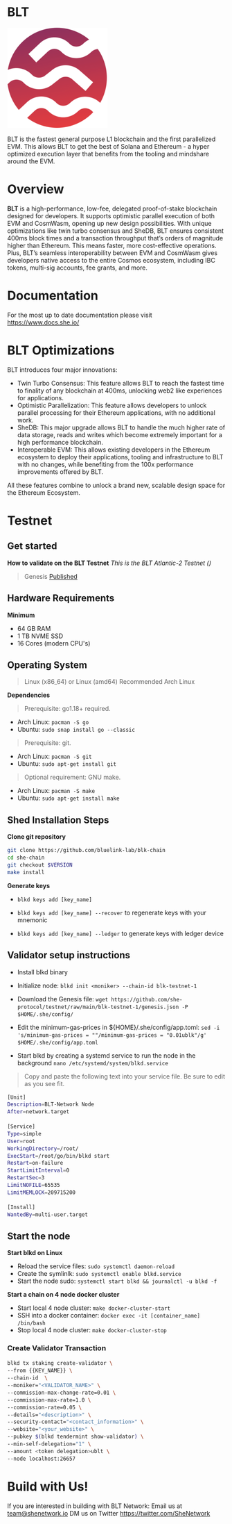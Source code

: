 # BLT

![Banner!](assets/SheLogo.png)

BLT is the fastest general purpose L1 blockchain and the first parallelized EVM. This allows BLT to get the best of Solana and Ethereum - a hyper optimized execution layer that benefits from the tooling and mindshare around the EVM.

# Overview
**BLT** is a high-performance, low-fee, delegated proof-of-stake blockchain designed for developers. It supports optimistic parallel execution of both EVM and CosmWasm, opening up new design possibilities. With unique optimizations like twin turbo consensus and SheDB, BLT ensures consistent 400ms block times and a transaction throughput that’s orders of magnitude higher than Ethereum. This means faster, more cost-effective operations. Plus, BLT’s seamless interoperability between EVM and CosmWasm gives developers native access to the entire Cosmos ecosystem, including IBC tokens, multi-sig accounts, fee grants, and more.

# Documentation
For the most up to date documentation please visit https://www.docs.she.io/

# BLT Optimizations
BLT introduces four major innovations:

- Twin Turbo Consensus: This feature allows BLT to reach the fastest time to finality of any blockchain at 400ms, unlocking web2 like experiences for applications.
- Optimistic Parallelization: This feature allows developers to unlock parallel processing for their Ethereum applications, with no additional work.
- SheDB: This major upgrade allows BLT to handle the much higher rate of data storage, reads and writes which become extremely important for a high performance blockchain.
- Interoperable EVM: This allows existing developers in the Ethereum ecosystem to deploy their applications, tooling and infrastructure to BLT with no changes, while benefiting from the 100x performance improvements offered by BLT.

All these features combine to unlock a brand new, scalable design space for the Ethereum Ecosystem.

# Testnet
## Get started
**How to validate on the BLT Testnet**
*This is the BLT Atlantic-2 Testnet ()*

> Genesis [Published](https://github.com/she-protocol/testnet/blob/main/blk-testnet/genesis.json)

## Hardware Requirements
**Minimum**
* 64 GB RAM
* 1 TB NVME SSD
* 16 Cores (modern CPU's)

## Operating System 

> Linux (x86_64) or Linux (amd64) Recommended Arch Linux

**Dependencies**
> Prerequisite: go1.18+ required.
* Arch Linux: `pacman -S go`
* Ubuntu: `sudo snap install go --classic`

> Prerequisite: git. 
* Arch Linux: `pacman -S git`
* Ubuntu: `sudo apt-get install git`

> Optional requirement: GNU make. 
* Arch Linux: `pacman -S make`
* Ubuntu: `sudo apt-get install make`

## Shed Installation Steps

**Clone git repository**

```bash
git clone https://github.com/bluelink-lab/blk-chain
cd she-chain
git checkout $VERSION
make install
```
**Generate keys**

* `blkd keys add [key_name]`

* `blkd keys add [key_name] --recover` to regenerate keys with your mnemonic

* `blkd keys add [key_name] --ledger` to generate keys with ledger device

## Validator setup instructions

* Install blkd binary

* Initialize node: `blkd init <moniker> --chain-id blk-testnet-1`

* Download the Genesis file: `wget https://github.com/she-protocol/testnet/raw/main/blk-testnet-1/genesis.json -P $HOME/.she/config/`
 
* Edit the minimum-gas-prices in ${HOME}/.she/config/app.toml: `sed -i 's/minimum-gas-prices = ""/minimum-gas-prices = "0.01ublk"/g' $HOME/.she/config/app.toml`

* Start blkd by creating a systemd service to run the node in the background
`nano /etc/systemd/system/blkd.service`
> Copy and paste the following text into your service file. Be sure to edit as you see fit.

```bash
[Unit]
Description=BLT-Network Node
After=network.target

[Service]
Type=simple
User=root
WorkingDirectory=/root/
ExecStart=/root/go/bin/blkd start
Restart=on-failure
StartLimitInterval=0
RestartSec=3
LimitNOFILE=65535
LimitMEMLOCK=209715200

[Install]
WantedBy=multi-user.target
```
## Start the node

**Start blkd on Linux**

* Reload the service files: `sudo systemctl daemon-reload` 
* Create the symlinlk: `sudo systemctl enable blkd.service` 
* Start the node sudo: `systemctl start blkd && journalctl -u blkd -f`

**Start a chain on 4 node docker cluster**

* Start local 4 node cluster: `make docker-cluster-start`
* SSH into a docker container: `docker exec -it [container_name] /bin/bash`
* Stop local 4 node cluster: `make docker-cluster-stop`

### Create Validator Transaction
```bash
blkd tx staking create-validator \
--from {{KEY_NAME}} \
--chain-id  \
--moniker="<VALIDATOR_NAME>" \
--commission-max-change-rate=0.01 \
--commission-max-rate=1.0 \
--commission-rate=0.05 \
--details="<description>" \
--security-contact="<contact_information>" \
--website="<your_website>" \
--pubkey $(blkd tendermint show-validator) \
--min-self-delegation="1" \
--amount <token delegation>ublt \
--node localhost:26657
```
# Build with Us!
If you are interested in building with BLT Network: 
Email us at team@shenetwork.io 
DM us on Twitter https://twitter.com/SheNetwork

